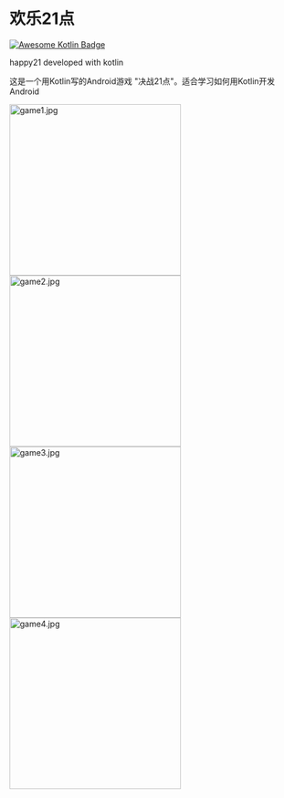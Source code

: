 # 欢乐21点
[![Awesome Kotlin Badge](https://kotlin.link/awesome-kotlin.svg)](https://github.com/KotlinBy/awesome-kotlin)

happy21 developed with kotlin


这是一个用Kotlin写的Android游戏 "决战21点"。适合学习如何用Kotlin开发Android

<img alt="game1.jpg" src="https://github.com/ahong222/happy21/blob/master/game1.png?raw=true" width="300"/>
<img alt="game2.jpg" src="https://github.com/ahong222/happy21/blob/master/game2.png?raw=true" width="300"/>
<img alt="game3.jpg" src="https://github.com/ahong222/happy21/blob/master/game3.png?raw=true" width="300"/>
<img alt="game4.jpg" src="https://github.com/ahong222/happy21/blob/master/game4.png?raw=true" width="300"/>